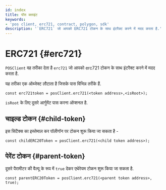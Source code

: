 ```yaml
---
id: index
title: पॉस क्लाइंट
keywords:
- 'pos client, erc721, contract, polygon, sdk'
description: '`ERC721` जो आपको ERC721 टोकन के साथ इंटरैक्ट करने में मदद करता है.'
---
```


# ERC721 {#erc721}

`POSClient` वह तरीका देता है `erc721` जो आपको erc721 टोकन के साथ इंटरैक्ट करने में मदद करता है.

यह तरीका एक ऑब्जेक्ट लौटाता है जिसके पास विभिन्न तरीके हैं.

```
const erc721token = posClient.erc721(<token address>,<isRoot>);
```

`isRoot` के लिए दूसरे आर्गुमेंट पास करना ऑप्शनल है.

## चाइल्ड टोकन {#child-token}

इस सिंटैक्स का इस्तेमाल कर पॉलीगॉन पर टोकन शुरू किया जा सकता है -

```
const childERC20Token = posClient.erc721(<child token address>);
```

## पेरेंट टोकन {#parent-token}

दूसरे पैरामीटर की वैल्यू के रूप में `true` देकर एथेरेयम टोकन शुरू किया जा सकता है.

```
const parentERC20Token = posClient.erc721(<parent token address>, true);
```
